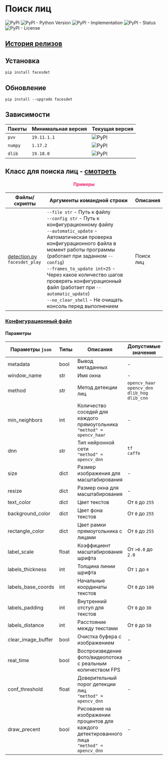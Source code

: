 # Поиск лиц

![PyPI](https://img.shields.io/pypi/v/facesdet)
![PyPI - Python Version](https://img.shields.io/pypi/pyversions/facesdet)
![PyPI - Implementation](https://img.shields.io/pypi/implementation/facesdet)
![PyPI - Status](https://img.shields.io/pypi/status/facesdet)
![PyPI - License](https://img.shields.io/pypi/l/facesdet)

## [История релизов](https://github.com/DmitryRyumin/pkgs/blob/master/facesdet/NOTES.md)

## Установка

```shell script
pip install facesdet
```

## Обновление

```shell script
pip install --upgrade facesdet
```

## Зависимости

| Пакеты | Минимальная версия | Текущая версия |
| ------ | ------------------ | -------------- |
`pvv` | `19.11.1.1` | ![PyPI](https://img.shields.io/pypi/v/pvv) |
`numpy` | `1.17.2` | ![PyPI](https://img.shields.io/pypi/v/numpy) | 
`dlib` | `19.18.0` | ![PyPI](https://img.shields.io/pypi/v/dlib) |

## Класс для поиска лиц - [смотреть](https://github.com/DmitryRyumin/pkgs/blob/master/facesdet/facesdet/detection.py)

<h4 align="center"><span style="color:#EC256F;">Примеры</span></h4>

| Файлы/скрипты | Аргументы командной строки | Описания |
| ------------- | -------------------------- | -------- |
| [detection.py](https://github.com/DmitryRyumin/pkgs/blob/master/facesdet/facesdet/samples/detection.py)<br>`facesdet_play` | `--file str` - Путь к файлу<br>`--config str` - Путь к конфигурационному файлу<br>`--automatic_update` - Автоматическая проверка конфигурационного файла в момент работы программы (работает при заданном `--config`)<br>`--frames_to_update int=25` - Через какое количество шагов проверять конфигурационный файл (работает при `--automatic_update`)<br>`--no_clear_shell` - Не очищать консоль перед выполнением | Поиск лиц |

### [Конфигурационный файл](https://github.com/DmitryRyumin/pkgs/blob/master/facesdet/facesdet/configs/config.json)

#### Параметры

| Параметры `json` | Типы | Описания | Допустимые значения |
| ---------------- | ---  | -------- | ------------------- |
| metadata | bool | Вывод метаданных | - |
| window_name | str | Имя окна | - |
| method | str | Метод детекции лиц | `opencv_haar`<br>`opencv_dnn`<br>`dlib_hog`<br>`dlib_cnn` |
| min_neighbors | int | Количество соседей для каждого прямоугольника<br>`"method" = opencv_haar` | - |
| dnn | str | Тип нейронной сети<br>`"method" = opencv_dnn` | `tf`<br>`caffe` |
| size | dict | Размер изображения для масштабирования | - |
| resize | dict | Размер окна для масштабирования | - |
| text_color | dict | Цвет текстов | От `0` до `255` |
| background_color | dict | Цвет фона текстов | От `0` до `255` |
| rectangle_color | dict | Цвет рамки прямоугольника с лицами | От `0` до `255` |
| label_scale | float | Коэффициент масштабирования шрифта | От `>0.0` до `2.0` |
| labels_thickness | int | Толщина линии шрифта | От `1` до `4` |
| labels_base_coords | int | Начальные координаты текстов | От `0` до `100` |
| labels_padding | int | Внутренний отступ для текстов | От `0` до `30` |
| labels_distance | int | Расстояние между текстами | От `0` до `50` |
| clear_image_buffer | bool | Очистка буфера с изображением | - |
| real_time | bool | Воспроизведение фото/видеопотока с реальным количеством FPS | - |
| conf_threshold | float | Доверительный порог детекции лиц<br>`"method" = opencv_dnn` | - |
| draw_precent | bool | Рисование на изображении процентов для каждого детектированного лица<br>`"method" = opencv_dnn` | - |
